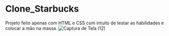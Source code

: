 # Clone_Starbucks




Projeto feito apenas com HTML e CSS com intuito de testar as habilidades e colocar a mão na massa.
![Captura de Tela (12)](https://user-images.githubusercontent.com/122378399/227643112-776f6563-4852-4ca0-bc32-2b3adee1423e.png)
